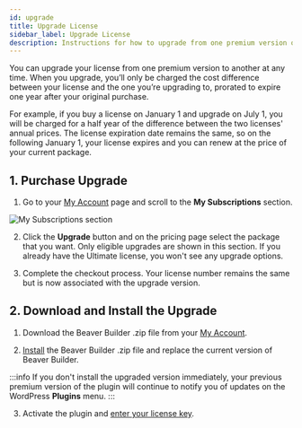 ```yaml
---
id: upgrade
title: Upgrade License
sidebar_label: Upgrade License
description: Instructions for how to upgrade from one premium version of Beaver Builder to a higher one.
---
```


You can upgrade your license from one premium version to another at any time. When you upgrade, you’ll only be charged the cost difference between your license and the one you’re upgrading to, prorated to expire one year after your original purchase.

For example, if you buy a license on January 1 and upgrade on July 1, you will be charged for a half year of the difference between the two licenses' annual prices. The license expiration date remains the same, so on the following January 1, your license expires and you can renew at the price of your current package.

## 1. Purchase Upgrade

1. Go to your [My Account](https://www.wpbeaverbuilder.com/my-account/) page and scroll to the **My Subscriptions** section.

![My Subscriptions section](/img/beaver-builder/account--upgrade--1.jpg)

2. Click the **Upgrade** button and on the pricing page select the package that you want.
   Only eligible upgrades are shown in this section. If you already have the
   Ultimate license, you won't see any upgrade options.

3. Complete the checkout process.
   Your license number remains the same but is now associated with the upgrade
   version.

## 2. Download and Install the Upgrade

1. Download the Beaver Builder .zip file from your [My Account](https://www.wpbeaverbuilder.com/my-account/).

2. [Install](../../getting-started/install.md) the Beaver Builder .zip file and replace the current version of Beaver Builder.

:::info
If you don't install the upgraded version immediately, your previous premium version of the plugin will continue to notify you of updates on the WordPress **Plugins** menu.
:::

3. Activate the plugin and [enter your license key](index.md#activate-license-key).
